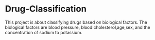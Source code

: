 # Drug-Classification
This project is about classifying drugs based on biological factors. The biological factors are blood pressure, blood cholesterol,age,sex, and the concentration of sodium to potassium. 
